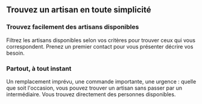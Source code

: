 ## Trouvez un artisan en toute simplicité

### Trouvez facilement des artisans disponibles

Filtrez les artisans disponibles selon vos critères pour trouver ceux qui vous correspondent. Prenez un premier contact pour vous présenter décrire vos besoin.  


### Partout, à tout instant

Un remplacement imprévu, une commande importante, une urgence : quelle que soit l'occasion, vous pouvez trouver un artisan sans passer par un intermédiaire. Vous trouvez directement des personnes disponibles.


